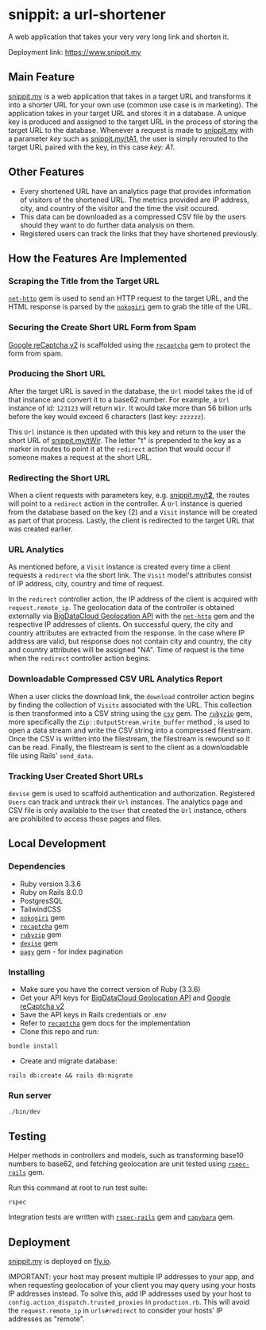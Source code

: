 # snippit: a url-shortener

A web application that takes your very very long link and shorten it. 

Deployment link: https://www.snippit.my

## Main Feature

[snippit.my](https://www.snippit.my) is a web application that takes in a target URL and transforms it into a shorter URL for your own use (common use case is in marketing). The application takes in your target URL and stores it in a database. A unique key is produced and assigned to the target URL in the process of storing the target URL to the database. Whenever a request is made to [snippit.my](https://www.snippit.my) with a parameter *key* such as [snippit.my/tA1](), the user is simply rerouted to the target URL paired with the key, in this case *key: A1*.
 
## Other Features

 - Every shortened URL have an analytics page that provides information of visitors of the shortened URL. The metrics provided are IP address, city, and country of the visitor and the time the visit occured.
 - This data can be downloaded as a compressed CSV file by the users should they want to do further data analysis on them.
 - Registered users can track the links that they have shortened previously.

## How the Features Are Implemented

### Scraping the Title from the Target URL

 [`net-http`](https://rubygems.org/gems/net-http/versions/0.4.1?locale=en) gem is used to send an HTTP request to the target URL, and the HTML response is parsed by the [`nokogiri`](https://rubygems.org/gems/nokogiri) gem to grab the title of the URL.
 
### Securing the Create Short URL Form from Spam

  [Google reCaptcha v2](https://www.google.com/recaptcha/about/) is scaffolded using the [`recaptcha`](https://github.com/ambethia/recaptcha) gem to protect the form from spam. 

### Producing the Short URL

 After the target URL is saved in the database, the `Url` model takes the id of that instance and convert it to a base62 number. For example, a `Url` instance of id: `123123` will return  `W1r`. It would take more than 56 billion urls before the key would exceed 6 characters (last key: `zzzzzz`). 

This `Url` instance is then updated with this key and return to the user the short URL of [snippit.my/tWir](). The letter "t" is prepended to the key as a marker in routes to point it at the `redirect` action that would occur if someone makes a request at the short URL.

### Redirecting the Short URL

When a client requests with parameters key, e.g. [snippit.my/t**2**](https://snippit.my/t2), the routes will point to a `redirect` action in the controller. A `Url` instance is queried from the database based on the key (2) and a `Visit` instance will be created as part of that process. Lastly, the client is redirected to the target URL that was created earlier.

### URL Analytics

As mentioned before, a `Visit` instance is created every time a client requests a `redirect` via the short link. The `Visit` model's attributes consist of IP address, city, country and time of request.

In the `redirect` controller action, the IP address of the client is acquired with `request.remote_ip`. The geolocation data of the controller is obtained externally via [BigDataCloud Geolocation API](https://www.bigdatacloud.com/ip-geolocation/ip-address-geolocation-api) with the [`net-http`](https://rubygems.org/gems/net-http) gem and the respective IP addresses of clients. On successful query, the city and country attributes are extracted from the response. In the case where IP address are valid, but response does not contain city and country, the city and country attributes will be assigned "NA". Time of request is the time when the `redirect` controller action begins.

### Downloadable Compressed CSV URL Analytics Report

When a user clicks the download link, the `download` controller action begins by finding the collection of `Visits` associated with the URL. This collection is then transformed into a CSV string using the [`csv`](https://rubygems.org/gems/csv) gem. The [`rubyzip`](https://rubygems.org/gems/rubyzip) gem, more specifically the  `Zip::OutputStream.write_buffer` method , is used to open a data stream and write the CSV string into a compressed filestream. Once the CSV is written into the filestream, the filestream is rewound so it can be read. Finally, the filestream is sent to the client as a downloadable file using Rails' `send_data`.
   
### Tracking User Created Short URLs

`devise` gem is used to scaffold authentication and authorization. Registered `Users` can track and untrack their `Url` instances. The analytics page and CSV file is only available to the `User` that created the `Url` instance, others are prohibited to access those pages and files.

## Local Development

### Dependencies

* Ruby version 3.3.6
* Ruby on Rails 8.0.0
* PostgresSQL
* TailwindCSS 
* [`nokogiri`](https://rubygems.org/gems/nokogiri) gem
* [`recaptcha`](https://github.com/ambethia/recaptcha) gem
* [`rubyzip`](https://rubygems.org/gems/rubyzip) gem
* [`devise`](https://rubygems.org/gems/devise) gem
* [`pagy`](https://rubygems.org/gems/pagy) gem - for index pagination

### Installing

* Make sure you have the correct version of Ruby (3.3.6)
* Get your API keys for [BigDataCloud Geolocation API](https://www.bigdatacloud.com/ip-geolocation/ip-address-geolocation-api) and [Google reCaptcha v2](https://www.google.com/recaptcha/about/)
* Save the API keys in Rails credentials or .env
* Refer to [`recaptcha`](https://github.com/ambethia/recaptcha) gem docs for the implementation
* Clone this repo and run:
```
bundle install
```
* Create and migrate database:
```
rails db:create && rails db:migrate
```

### Run server
```
./bin/dev
```
## Testing
Helper methods in controllers and models, such as transforming base10 numbers to base62, and fetching geolocation are unit tested using [`rspec-rails`](https://rubygems.org/gems/rspec-rails) gem. 

Run this command at root to run test suite:

```
rspec
```

Integration tests are written with  [`rspec-rails`](https://rubygems.org/gems/rspec-rails) gem and  [`capybara`](https://rubygems.org/gems/capybara) gem.

## Deployment

[snippit.my](https://snippit.my) is deployed on [fly.io](https://fly.io/). 

IMPORTANT: your host may present multiple IP addresses to your app, and when requesting geolocation of your client you may query using your hosts IP addresses instead. To solve this, add IP addresses used by your host to ` config.action_dispatch.trusted_proxies` in `production.rb`. This will avoid the `request.remote_ip` in `urls#redirect` to consider your hosts' IP addresses as "remote".

